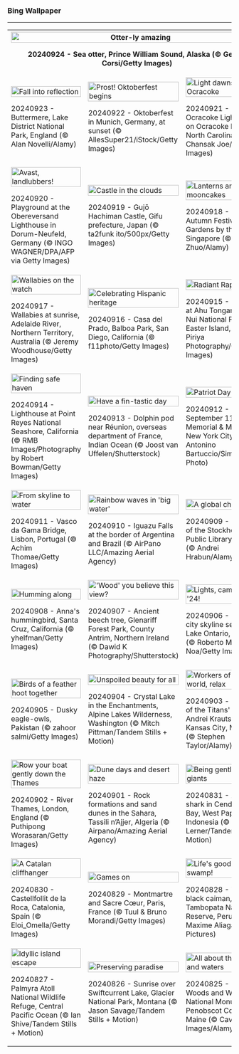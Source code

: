 <h3>
 Bing Wallpaper
</h3>
<hr/>
<table>
<tr>
<th colspan="3">
<img alt="Otter-ly amazing" src="https://www.bing.com/th?id=OHR.IcebergOtter_EN-US3869054406_UHD.jpg&amp;rf=LaDigue_UHD.jpg&amp;pid=hp&amp;w=3840&amp;h=2160&amp;rs=1&amp;c=4" width="100%"/><p>20240924 - Sea otter, Prince William Sound, Alaska (© Gerald Corsi/Getty Images)</p></th>
</tr>
<tr>
<td><img alt="Fall into reflection" src="https://www.bing.com/th?id=OHR.AutumnCumbria_EN-US3797009731_UHD.jpg&amp;rf=LaDigue_UHD.jpg&amp;pid=hp&amp;w=3840&amp;h=2160&amp;rs=1&amp;c=4" width="100%"/><p>20240923 - Buttermere, Lake District National Park, England (© Alan Novelli/Alamy)</p></td>
<td><img alt="Prost! Oktoberfest begins" src="https://www.bing.com/th?id=OHR.MunichBeerfest_EN-US3708656793_UHD.jpg&amp;rf=LaDigue_UHD.jpg&amp;pid=hp&amp;w=3840&amp;h=2160&amp;rs=1&amp;c=4" width="100%"/><p>20240922 - Oktoberfest in Munich, Germany, at sunset (© AllesSuper21/iStock/Getty Images)</p></td>
<td><img alt="Light dawns on Ocracoke" src="https://www.bing.com/th?id=OHR.OcracokeLight_EN-US3638306974_UHD.jpg&amp;rf=LaDigue_UHD.jpg&amp;pid=hp&amp;w=3840&amp;h=2160&amp;rs=1&amp;c=4" width="100%"/><p>20240921 - Ocracoke Lighthouse on Ocracoke Island, North Carolina (© Chansak Joe/Getty Images)</p></td>
</tr>
<tr>
<td><img alt="Avast, landlubbers!" src="https://www.bing.com/th?id=OHR.PiratePlayground_EN-US3254868743_UHD.jpg&amp;rf=LaDigue_UHD.jpg&amp;pid=hp&amp;w=3840&amp;h=2160&amp;rs=1&amp;c=4" width="100%"/><p>20240920 - Playground at the Obereversand Lighthouse in Dorum-Neufeld, Germany (© INGO WAGNER/DPA/AFP via Getty Images)</p></td>
<td><img alt="Castle in the clouds" src="https://www.bing.com/th?id=OHR.GujoHachiman_EN-US5502837623_UHD.jpg&amp;rf=LaDigue_UHD.jpg&amp;pid=hp&amp;w=3840&amp;h=2160&amp;rs=1&amp;c=4" width="100%"/><p>20240919 - Gujō Hachiman Castle, Gifu prefecture, Japan (© ta2funk ito/500px/Getty Images)</p></td>
<td><img alt="Lanterns and mooncakes" src="https://www.bing.com/th?id=OHR.MidAutumnSingapore_EN-US5283310908_UHD.jpg&amp;rf=LaDigue_UHD.jpg&amp;pid=hp&amp;w=3840&amp;h=2160&amp;rs=1&amp;c=4" width="100%"/><p>20240918 - Mid-Autumn Festival in Gardens by the Bay, Singapore (© Victor Y. Zhuo/Alamy)</p></td>
</tr>
<tr>
<td><img alt="Wallabies on the watch" src="https://www.bing.com/th?id=OHR.SunriseWallabies_EN-US5210230008_UHD.jpg&amp;rf=LaDigue_UHD.jpg&amp;pid=hp&amp;w=3840&amp;h=2160&amp;rs=1&amp;c=4" width="100%"/><p>20240917 - Wallabies at sunrise, Adelaide River, Northern Territory, Australia (© Jeremy Woodhouse/Getty Images)</p></td>
<td><img alt="Celebrating Hispanic heritage" src="https://www.bing.com/th?id=OHR.BalboaPark_EN-US5050015037_UHD.jpg&amp;rf=LaDigue_UHD.jpg&amp;pid=hp&amp;w=3840&amp;h=2160&amp;rs=1&amp;c=4" width="100%"/><p>20240916 - Casa del Prado, Balboa Park, San Diego, California (© f11photo/Getty Images)</p></td>
<td><img alt="Radiant Rapa Nui" src="https://www.bing.com/th?id=OHR.RapaNuiSunrise_EN-US4872610843_UHD.jpg&amp;rf=LaDigue_UHD.jpg&amp;pid=hp&amp;w=3840&amp;h=2160&amp;rs=1&amp;c=4" width="100%"/><p>20240915 - Sunrise at Ahu Tongariki, Rapa Nui National Park, Easter Island, Chile (© Piriya Photography/Getty Images)</p></td>
</tr>
<tr>
<td><img alt="Finding safe haven" src="https://www.bing.com/th?id=OHR.PointReyes_EN-US4731803211_UHD.jpg&amp;rf=LaDigue_UHD.jpg&amp;pid=hp&amp;w=3840&amp;h=2160&amp;rs=1&amp;c=4" width="100%"/><p>20240914 - Lighthouse at Point Reyes National Seashore, California (© RMB Images/Photography by Robert Bowman/Getty Images)</p></td>
<td><img alt="Have a fin-tastic day" src="https://www.bing.com/th?id=OHR.DolphinReunion_EN-US4598756391_UHD.jpg&amp;rf=LaDigue_UHD.jpg&amp;pid=hp&amp;w=3840&amp;h=2160&amp;rs=1&amp;c=4" width="100%"/><p>20240913 - Dolphin pod near Réunion, overseas department of France, Indian Ocean (© Joost van Uffelen/Shutterstock)</p></td>
<td><img alt="Patriot Day" src="https://www.bing.com/th?id=OHR.ManhattanMemorial_EN-US4528393468_UHD.jpg&amp;rf=LaDigue_UHD.jpg&amp;pid=hp&amp;w=3840&amp;h=2160&amp;rs=1&amp;c=4" width="100%"/><p>20240912 - National September 11 Memorial &amp; Museum, New York City (© Antonino Bartuccio/Sime/eStock Photo)</p></td>
</tr>
<tr><td><img alt="From skyline to water" src="https://www.bing.com/th?id=OHR.BridgeLisbon_EN-US4458392664_UHD.jpg&amp;rf=LaDigue_UHD.jpg&amp;pid=hp&amp;w=3840&amp;h=2160&amp;rs=1&amp;c=4" width="100%"/><p>20240911 - Vasco da Gama Bridge, Lisbon, Portugal (© Achim Thomae/Getty Images)</p></td><td><img alt="Rainbow waves in 'big water'" src="https://www.bing.com/th?id=OHR.IguazuRainbow_EN-US4361499337_UHD.jpg&amp;rf=LaDigue_UHD.jpg&amp;pid=hp&amp;w=3840&amp;h=2160&amp;rs=1&amp;c=4" width="100%"/><p>20240910 - Iguazu Falls at the border of Argentina and Brazil (© AirPano LLC/Amazing Aerial Agency)</p></td><td><img alt="A global chapter" src="https://www.bing.com/th?id=OHR.StockholmLibrary_EN-US4140921886_UHD.jpg&amp;rf=LaDigue_UHD.jpg&amp;pid=hp&amp;w=3840&amp;h=2160&amp;rs=1&amp;c=4" width="100%"/><p>20240909 - Interior of the Stockholm Public Library, Sweden (© Andrei Hrabun/Alamy)</p></td></tr><tr><td><img alt="Humming along" src="https://www.bing.com/th?id=OHR.SantaCruzHummer_EN-US4047958707_UHD.jpg&amp;rf=LaDigue_UHD.jpg&amp;pid=hp&amp;w=3840&amp;h=2160&amp;rs=1&amp;c=4" width="100%"/><p>20240908 - Anna's hummingbird, Santa Cruz, California (© yhelfman/Getty Images)</p></td><td><img alt="'Wood' you believe this view?" src="https://www.bing.com/th?id=OHR.GlenariffPark_EN-US3914128007_UHD.jpg&amp;rf=LaDigue_UHD.jpg&amp;pid=hp&amp;w=3840&amp;h=2160&amp;rs=1&amp;c=4" width="100%"/><p>20240907 - Ancient beech tree, Glenariff Forest Park, County Antrim, Northern Ireland (© Dawid K Photography/Shutterstock)</p></td><td><img alt="Lights, camera, TIFF '24!" src="https://www.bing.com/th?id=OHR.TIFF2024_EN-US9586964456_UHD.jpg&amp;rf=LaDigue_UHD.jpg&amp;pid=hp&amp;w=3840&amp;h=2160&amp;rs=1&amp;c=4" width="100%"/><p>20240906 - Toronto city skyline seen from Lake Ontario, Canada (© Roberto Machado Noa/Getty Images)</p></td></tr><tr><td><img alt="Birds of a feather hoot together" src="https://www.bing.com/th?id=OHR.DuskyOwls_EN-US9845705930_UHD.jpg&amp;rf=LaDigue_UHD.jpg&amp;pid=hp&amp;w=3840&amp;h=2160&amp;rs=1&amp;c=4" width="100%"/><p>20240905 - Dusky eagle-owls, Pakistan (© zahoor salmi/Getty Images)</p></td><td><img alt="Unspoiled beauty for all" src="https://www.bing.com/th?id=OHR.AlpineLakes_EN-US9676616320_UHD.jpg&amp;rf=LaDigue_UHD.jpg&amp;pid=hp&amp;w=3840&amp;h=2160&amp;rs=1&amp;c=4" width="100%"/><p>20240904 - Crystal Lake in the Enchantments, Alpine Lakes Wilderness, Washington (© Mitch Pittman/Tandem Stills + Motion)</p></td><td><img alt="Workers of the world, relax" src="https://www.bing.com/th?id=OHR.KansasMural_EN-US9504361321_UHD.jpg&amp;rf=LaDigue_UHD.jpg&amp;pid=hp&amp;w=3840&amp;h=2160&amp;rs=1&amp;c=4" width="100%"/><p>20240903 - 'Power of the Titans' mural by Andrei Krautsou, North Kansas City, Missouri (© Stephen Taylor/Alamy)</p></td></tr><tr><td><img alt="Row your boat gently down the Thames" src="https://www.bing.com/th?id=OHR.ThamesLondon_EN-US9385705885_UHD.jpg&amp;rf=LaDigue_UHD.jpg&amp;pid=hp&amp;w=3840&amp;h=2160&amp;rs=1&amp;c=4" width="100%"/><p>20240902 - River Thames, London, England (© Puthipong Worasaran/Getty Images)</p></td><td><img alt="Dune days and desert haze" src="https://www.bing.com/th?id=OHR.DjanetAlgeria_EN-US9175224323_UHD.jpg&amp;rf=LaDigue_UHD.jpg&amp;pid=hp&amp;w=3840&amp;h=2160&amp;rs=1&amp;c=4" width="100%"/><p>20240901 - Rock formations and sand dunes in the Sahara, Tassili n’Ajjer, Algeria (© Airpano/Amazing Aerial Agency)</p></td><td><img alt="Being gentle to the giants" src="https://www.bing.com/th?id=OHR.WhaleSharkDay_EN-US8979838463_UHD.jpg&amp;rf=LaDigue_UHD.jpg&amp;pid=hp&amp;w=3840&amp;h=2160&amp;rs=1&amp;c=4" width="100%"/><p>20240831 - A whale shark in Cenderawasih Bay, West Papua, Indonesia (© Andy Lerner/Tandem Stills + Motion)</p></td></tr><tr><td><img alt="A Catalan cliffhanger" src="https://www.bing.com/th?id=OHR.CastellfollitSpain_EN-US8880313790_UHD.jpg&amp;rf=LaDigue_UHD.jpg&amp;pid=hp&amp;w=3840&amp;h=2160&amp;rs=1&amp;c=4" width="100%"/><p>20240830 - Castellfollit de la Roca, Catalonia, Spain (© Eloi_Omella/Getty Images)</p></td><td><img alt="Games on" src="https://www.bing.com/th?id=OHR.ParalympicsParis_EN-US0355511969_UHD.jpg&amp;rf=LaDigue_UHD.jpg&amp;pid=hp&amp;w=3840&amp;h=2160&amp;rs=1&amp;c=4" width="100%"/><p>20240829 - Montmartre and Sacre Cœur, Paris, France (© Tuul &amp; Bruno Morandi/Getty Images)</p></td><td><img alt="Life's good in the swamp!" src="https://www.bing.com/th?id=OHR.YoungCaiman_EN-US8572688559_UHD.jpg&amp;rf=LaDigue_UHD.jpg&amp;pid=hp&amp;w=3840&amp;h=2160&amp;rs=1&amp;c=4" width="100%"/><p>20240828 - Young black caiman, Tambopata National Reserve, Peru (© Maxime Aliaga/Minden Pictures)</p></td></tr><tr><td><img alt="Idyllic island escape" src="https://www.bing.com/th?id=OHR.PalmyraAtoll_EN-US8399787979_UHD.jpg&amp;rf=LaDigue_UHD.jpg&amp;pid=hp&amp;w=3840&amp;h=2160&amp;rs=1&amp;c=4" width="100%"/><p>20240827 - Palmyra Atoll National Wildlife Refuge, Central Pacific Ocean (© Ian Shive/Tandem Stills + Motion)</p></td><td><img alt="Preserving paradise" src="https://www.bing.com/th?id=OHR.SwiftcurrentLake_EN-US8272209593_UHD.jpg&amp;rf=LaDigue_UHD.jpg&amp;pid=hp&amp;w=3840&amp;h=2160&amp;rs=1&amp;c=4" width="100%"/><p>20240826 - Sunrise over Swiftcurrent Lake, Glacier National Park, Montana (© Jason Savage/Tandem Stills + Motion)</p></td><td><img alt="All about the woods and waters" src="https://www.bing.com/th?id=OHR.KatahdinWoods_EN-US8182768375_UHD.jpg&amp;rf=LaDigue_UHD.jpg&amp;pid=hp&amp;w=3840&amp;h=2160&amp;rs=1&amp;c=4" width="100%"/><p>20240825 - Katahdin Woods and Waters National Monument, Penobscot County, Maine (© Cavan Images/Alamy)</p></td></tr></table>
